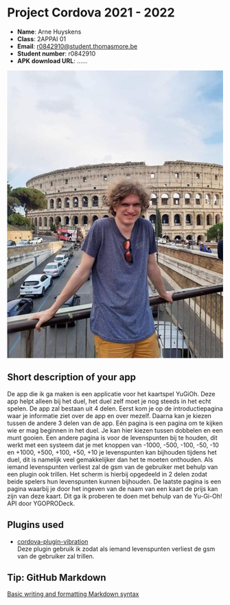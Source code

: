 # Project Cordova 2021 - 2022

- **Name**: Arne Huyskens
- **Class**: 2APPAI 01
- **Email**: <a href="mailto:r0842910@student.thomasmore.be">r0842910@student.thomasmore.be</a>
- **Student number**: r0842910
- **APK download URL**: ......

![Arne](ik.jpeg)

## Short description of your app

De app die ik ga maken is een applicatie voor het kaartspel YuGiOh. 
Deze app helpt alleen bij het duel, het duel zelf moet je nog steeds in het echt spelen. 
De app zal bestaan uit 4 delen. Eerst kom je op de introductiepagina waar je informatie ziet over de app en over mezelf. 
Daarna kan je kiezen tussen de andere 3 delen van de app. Eén pagina is een pagina om te kijken wie er mag beginnen in het duel. 
Je kan hier kiezen tussen dobbelen en een munt gooien. Een andere pagina is voor de levenspunten bij te houden, 
dit werkt met een systeem dat je met knoppen van -1000, -500, -100, -50, -10 en +1000, +500, +100, +50, +10 je levenspunten kan bijhouden tijdens het duel, 
dit is namelijk veel gemakkelijker dan het te moeten onthouden. Als iemand levenspunten verliest zal de gsm van de gebruiker met behulp van een plugin ook trillen.
Het scherm is hierbij opgedeeld in 2 delen zodat beide spelers hun levenspunten kunnen bijhouden. 
De laatste pagina is een pagina waarbij je door het ingeven van de naam van een kaart de prijs kan zijn van deze kaart.
Dit ga ik proberen te doen met behulp van de Yu-Gi-Oh! API door YGOPRODeck.

## Plugins used

- [cordova-plugin-vibration](https://www.npmjs.com/package/cordova-plugin-vibration)  
Deze plugin gebruik ik zodat als iemand levenspunten verliest de gsm van de gebruiker zal trillen.


## Tip: GitHub Markdown
[Basic writing and formatting Markdown syntax](https://docs.github.com/en/github/writing-on-github/basic-writing-and-formatting-syntax)
